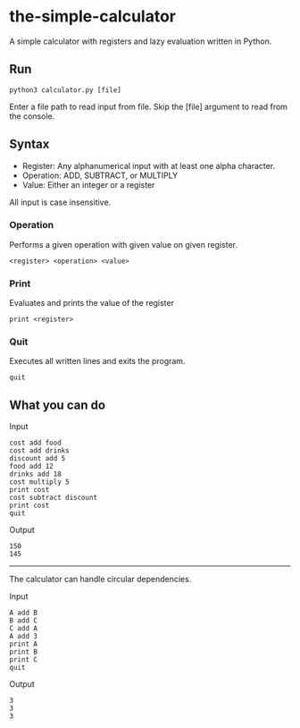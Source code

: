 # the-simple-calculator
A simple calculator with registers and lazy evaluation written in Python.


## Run

```
python3 calculator.py [file]
```

Enter a file path to read input from file. Skip the [file] argument to read from the console.

## Syntax

* Register: Any alphanumerical input with at least one alpha character.
* Operation: ADD, SUBTRACT, or MULTIPLY
* Value: Either an integer or a register

All input is case insensitive.

### Operation
Performs a given operation with given value on given register.
```
<register> <operation> <value>
```

### Print
Evaluates and prints the value of the register
```
print <register>
```

### Quit
Executes all written lines and exits the program.
```
quit
```

## What you can do

Input
```
cost add food
cost add drinks
discount add 5
food add 12
drinks add 18
cost multiply 5
print cost
cost subtract discount
print cost
quit
```
Output
```
150
145
```

---

The calculator can handle circular dependencies.

Input
```
A add B
B add C
C add A
A add 3
print A
print B
print C
quit
```
Output
```
3
3
3
```

